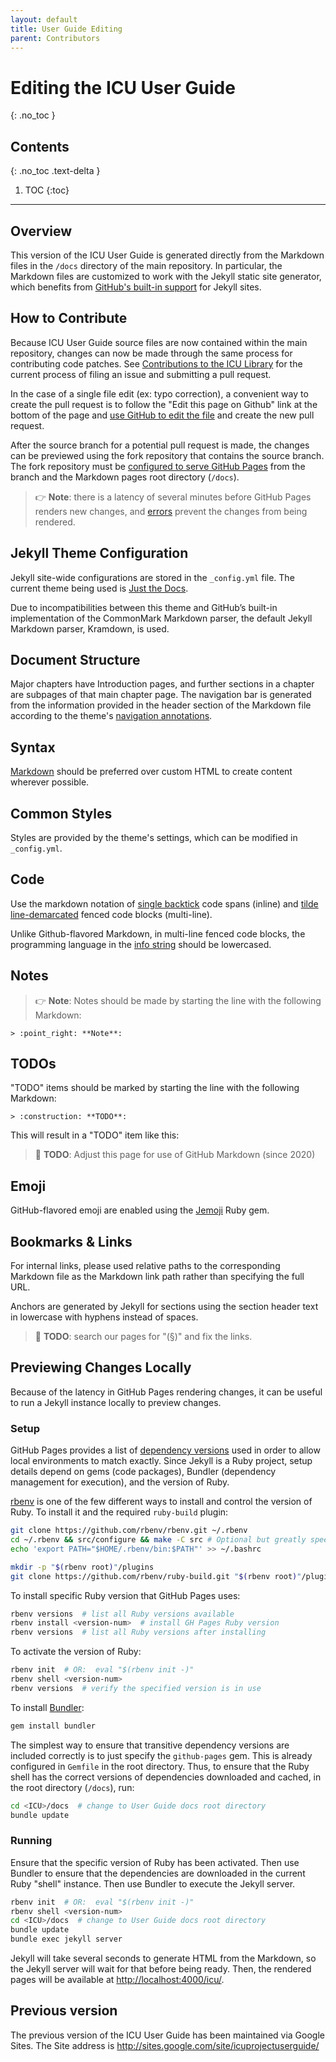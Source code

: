```yaml
---
layout: default
title: User Guide Editing
parent: Contributors
---
```

<!--
© 2020 and later: Unicode, Inc. and others.
License & terms of use: http://www.unicode.org/copyright.html
-->

# Editing the ICU User Guide
{: .no_toc }

## Contents
{: .no_toc .text-delta }

1. TOC
{:toc}

---

## Overview

This version of the ICU User Guide is generated directly from the Markdown
files in the `/docs` directory of the main repository. In particular, the
Markdown files are customized to work with the Jekyll static site generator,
which benefits from [GitHub's built-in support](https://docs.github.com/en/github/working-with-github-pages/setting-up-a-github-pages-site-with-jekyll)
for Jekyll sites.

## How to Contribute

Because ICU User Guide source files are now contained within the main
repository, changes can now be made through the same process for contributing 
code patches. See [Contributions to the ICU Library](constributions.md) for the
current process of filing an issue and submitting a pull request.

In the case of a single file edit (ex: typo correction), a convenient way to
create the pull request is to follow the "Edit this page on Github" link at
the bottom of the page and [use GitHub to edit the file](https://docs.github.com/en/github/managing-files-in-a-repository/editing-files-in-your-repository)
and create the new pull request.

After the source branch for a potential pull request is made, the changes can 
be previewed using the fork repository that contains the source branch.  The
fork repository must be [configured to serve GitHub Pages](https://docs.github.com/en/github/working-with-github-pages/configuring-a-publishing-source-for-your-github-pages-site#choosing-a-publishing-source)
from the branch and the Markdown pages root directory (`/docs`).
> :point_right: **Note**:  there is a
latency of several minutes before GitHub Pages renders new changes, and 
[errors](https://docs.github.com/en/github/working-with-github-pages/about-jekyll-build-errors-for-github-pages-sites)
prevent the changes from being rendered.

## Jekyll Theme Configuration

Jekyll site-wide configurations are stored
in the `_config.yml` file. The current theme being used is
[Just the Docs](https://pmarsceill.github.io/just-the-docs/).

Due to incompatibilities between this theme and GitHub’s built-in implementation of the
CommonMark Markdown parser, the default Jekyll Markdown parser, Kramdown, is
used.

## Document Structure

Major chapters have Introduction pages, and further sections in a chapter are
subpages of that main chapter page. The navigation bar is generated from the
information provided in the header section of the Markdown file according to
the theme's [navigation annotations](https://pmarsceill.github.io/just-the-docs/docs/navigation-structure/).

## Syntax

[Markdown](https://kramdown.gettalong.org/syntax.html) should be preferred over custom
HTML to create content wherever possible.

## Common Styles

Styles are provided by the theme's settings, which can be modified in `_config.yml`.

## Code

Use the markdown notation of [single backtick](https://kramdown.gettalong.org/quickref.html#inline-code)
code spans (inline) and [tilde line-demarcated](https://kramdown.gettalong.org/quickref.html#code-blocks)
fenced code blocks (multi-line).

Unlike Github-flavored Markdown, in multi-line fenced code
blocks, the programming language in the [info string](https://spec.commonmark.org/0.29/#info-string)
should be lowercased.

## Notes

> :point_right: **Note**: Notes should be made by starting the line with the
following Markdown:

~~~
> :point_right: **Note**:
~~~

## TODOs

"TODO" items should be marked by starting the line with the
following Markdown:

~~~
> :construction: **TODO**:
~~~

This will result in a "TODO" item like this:

> :construction: **TODO**: Adjust this page for use of GitHub Markdown (since 2020)

## Emoji

GitHub-flavored emoji are enabled using the
[Jemoji](https://github.com/jekyll/jemoji) Ruby gem.

## Bookmarks & Links

For internal links, please used relative paths to the corresponding Markdown 
file as the Markdown link path rather than specifying the full URL.

Anchors are generated by Jekyll for sections using the section header text in
lowercase with hyphens instead of spaces.

> :construction: **TODO**: search our pages for "(§)" and fix the links.

## Previewing Changes Locally

Because of the latency in GitHub Pages rendering changes, it can be useful to 
run a Jekyll instance locally to preview changes.

### Setup

GitHub Pages provides a list of
[dependency versions](https://pages.github.com/versions/) used in order
to allow local environments to match exactly. Since Jekyll is a Ruby project,
setup details depend on gems (code packages), Bundler (dependency management for
execution), and the version of Ruby.

[rbenv](https://www.ruby-lang.org/en/documentation/installation/#rbenv) is one
of the few different ways to install and control the version of Ruby.  To 
install it and the required `ruby-build` plugin:
```bash
git clone https://github.com/rbenv/rbenv.git ~/.rbenv
cd ~/.rbenv && src/configure && make -C src # Optional but greatly speeds up certain operations
echo 'export PATH="$HOME/.rbenv/bin:$PATH"' >> ~/.bashrc
```
```bash
mkdir -p "$(rbenv root)"/plugins
git clone https://github.com/rbenv/ruby-build.git "$(rbenv root)"/plugins/ruby-build
```

To install specific Ruby version that GitHub Pages uses:
```bash
rbenv versions  # list all Ruby versions available
rbenv install <version-num>  # install GH Pages Ruby version
rbenv versions  # list all Ruby versions after installing
```

To activate the version of Ruby:
```bash
rbenv init  # OR:  eval "$(rbenv init -)"
rbenv shell <version-num>
rbenv versions  # verify the specified version is in use
```

To install [Bundler](https://bundler.io/):
```bash
gem install bundler
```

The simplest way to ensure that
transitive dependency versions are included correctly is to just specify the
`github-pages` gem. This is already configured in `Gemfile` in the root
directory. Thus, to ensure that the Ruby shell has the correct versions of
dependencies downloaded and cached, in the root directory (`/docs`), run:
```bash
cd <ICU>/docs  # change to User Guide docs root directory
bundle update
```

### Running

Ensure that the specific version of Ruby has been activated. Then use Bundler
to ensure that the dependencies are downloaded in the current Ruby "shell"
instance.  Then use Bundler to execute the Jekyll server.
```bash
rbenv init  # OR:  eval "$(rbenv init -)"
rbenv shell <version-num>
cd <ICU>/docs  # change to User Guide docs root directory
bundle update
bundle exec jekyll server
```

Jekyll will take several seconds to generate HTML from the Markdown, so the
Jekyll server will wait for that before being ready. Then, the rendered pages
will be available at <http://localhost:4000/icu/>.

## Previous version

The previous version of the ICU User Guide has been maintained via Google Sites. The Site
address is <http://sites.google.com/site/icuprojectuserguide/>
